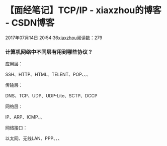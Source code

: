 # 【面经笔记】TCP/IP - xiaxzhou的博客 - CSDN博客





2017年07月14日 20:54:36[xiaxzhou](https://me.csdn.net/xiaxzhou)阅读数：279








### 计算机网络中不同层有用到哪些协议？

应用层：

SSH、HTTP、HTML、TELENT、POP、、、

传输层：

DNS、TCP、UDP、UDP-Lite、SCTP、DCCP

网络层：

IP、ARP、ICMP、、

网络接口：

以太网、无线LAN、PPP、、、



